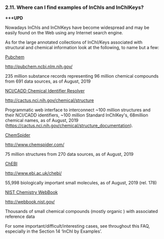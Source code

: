 ### 2.11. Where can I find examples of InChIs and InChIKeys? 

**+++UPD**

Nowadays InChIs and InChIKeys have become widespread and may be easily found on the Web using any Internet search engine.

As for the large annotated collections of InChI/Keys associated with structural and chemical information look at the following, to name but a few:

<u>Pubchem</u> 

http://pubchem.ncbi.nlm.nih.gov/

235 million substance records representing 96 million chemical compounds from 691 data sources, as of August, 2019 

<u>NCI/CADD Chemical Identifier Resolver</u>

http://cactus.nci.nih.gov/chemical/structure

Programmatic web interface to interconnect ~100 million structures and their NCI/CADD identifiers, ~100 million Standard InChIKey's, 68million chemical names, as of  August, 2019 (https://cactus.nci.nih.gov/chemical/structure_documentation).

<u>ChemSpider</u> 

http://www.chemspider.com/

75 million structures from 270 data sources, as of  August, 2019

<u>ChEBI</u> 

http://www.ebi.ac.uk/chebi/ 

55,998 biologically important small molecules, as of August, 2019 (rel. 178)

<u>NIST Chemistry WebBook</u>

http://webbook.nist.gov/

Thousands of small chemical compounds (mostly organic ) with associated reference data

For some important/difficult/interesting cases, see throughout this FAQ, especially in the Section 14 ‘InChI by Examples’.